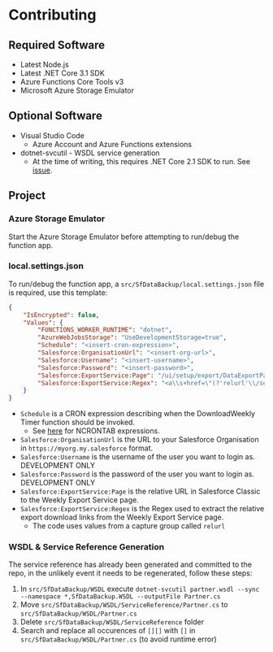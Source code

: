 # Contributing

## Required Software

- Latest Node.js
- Latest .NET Core 3.1 SDK
- Azure Functions Core Tools v3
- Microsoft Azure Storage Emulator

## Optional Software

- Visual Studio Code
  - Azure Account and Azure Functions extensions
- dotnet-svcutil - WSDL service generation
  - At the time of writing, this requires .NET Core 2.1 SDK to run. See [issue](https://github.com/dotnet/wcf/issues/4030).

## Project

### Azure Storage Emulator

Start the Azure Storage Emulator before attempting to run/debug the function app.

### local.settings.json

To run/debug the function app, a `src/SfDataBackup/local.settings.json` file is required, use this template:

```json
{
    "IsEncrypted": false,
    "Values": {
        "FUNCTIONS_WORKER_RUNTIME": "dotnet",
        "AzureWebJobsStorage": "UseDevelopmentStorage=true",
        "Schedule": "<insert-cron-expression>",
        "Salesforce:OrganisationUrl": "<insert-org-url>",
        "Salesforce:Username": "<insert-username>",
        "Salesforce:Password": "<insert-password>",
        "Salesforce:ExportService:Page": "/ui/setup/export/DataExportPage/d",
        "Salesforce:ExportService:Regex": "<a\\s+href=\"(?'relurl'\\/servlet\\/servlet\\.OrgExport\\?.+?)\""
    }
}
```

 - `Schedule` is a CRON expression describing when the DownloadWeekly Timer function should be invoked.
   - See [here](https://docs.microsoft.com/en-us/azure/azure-functions/functions-bindings-timer?tabs=csharp#ncrontab-expressions) for NCRONTAB expressions.
 - `Salesforce:OrganisationUrl` is the URL to your Salesforce Organisation in `https://myorg.my.salesforce` format.
 - `Salesforce:Username` is the username of the user you want to login as. DEVELOPMENT ONLY
 - `Salesforce:Password` is the password of the user you want to login as. DEVELOPMENT ONLY
 - `Salesforce:ExportService:Page` is the relative URL in Salesforce Classic to the Weekly Export Service page.
 - `Salesforce:ExportService:Regex` is the Regex used to extract the relative export download links from the Weekly Export Service page.
   - The code uses values from a capture group called `relurl`

### WSDL & Service Reference Generation

The service reference has already been generated and committed to the repo, in the unlikely event it needs to be regenerated, follow these steps:

1. In `src/SfDataBackup/WSDL` execute `dotnet-svcutil partner.wsdl --sync --namespace *,SfDataBackup.WSDL --outputFile Partner.cs`
2. Move `src/SfDataBackup/WSDL/ServiceReference/Partner.cs` to `src/SfDataBackup/WSDL/Partner.cs`
3. Delete `src/SfDataBackup/WSDL/ServiceReference` folder
4. Search and replace all occurences of `[][]` with `[]` in `src/SfDataBackup/WSDL/Partner.cs` (to avoid runtime error)